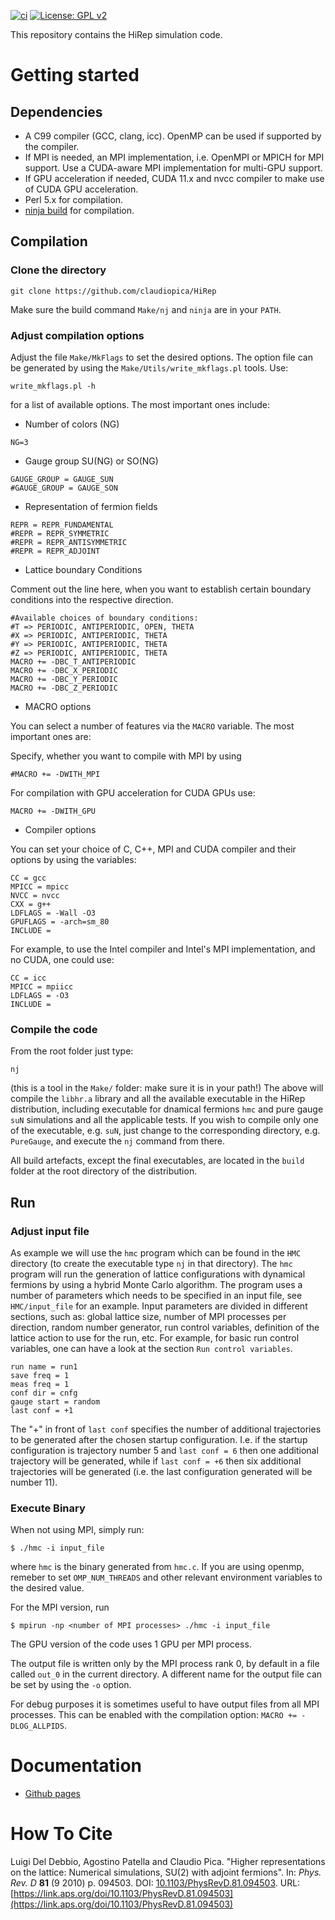 [![ci](https://github.com/claudiopica/HiRep/actions/workflows/ci.yml/badge.svg?branch=HiRep-CUDA)](https://github.com/claudiopica/HiRep/actions/workflows/ci.yml)
[![License: GPL v2](https://img.shields.io/badge/License-GPL_v2-blue.svg)](https://github.com/claudiopica/HiRep/blob/master/LICENSE.md)


This repository contains the HiRep simulation code.

# Getting started

<script id="asciicast-550942" src="https://asciinema.org/a/550942.js" async></script>

## Dependencies

* A C99 compiler (GCC, clang, icc). OpenMP can be used if supported by the compiler.  
* If MPI is needed, an MPI implementation, i.e. OpenMPI or MPICH for MPI support. Use a CUDA-aware MPI implementation for multi-GPU support.
* If GPU acceleration if needed, CUDA 11.x and nvcc compiler to make use of CUDA GPU acceleration.
* Perl 5.x for compilation.
* [ninja build](https://ninja-build.org/) for compilation.


## Compilation

### Clone the directory

```
git clone https://github.com/claudiopica/HiRep
```

Make sure the build command `Make/nj` and `ninja` are in your `PATH`. 

### Adjust compilation options 
Adjust the file `Make/MkFlags` to set the desired options.
The option file can be generated by using the `Make/Utils/write_mkflags.pl` tools.
Use:
```
write_mkflags.pl -h
```
for a list of available options. The most important ones include:

* Number of colors (NG)
```
NG=3
```

* Gauge group SU(NG) or SO(NG)
```
GAUGE_GROUP = GAUGE_SUN
#GAUGE_GROUP = GAUGE_SON
```

* Representation of fermion fields
```
REPR = REPR_FUNDAMENTAL
#REPR = REPR_SYMMETRIC
#REPR = REPR_ANTISYMMETRIC
#REPR = REPR_ADJOINT
```

* Lattice boundary Conditions

Comment out the line here, when you want to establish certain boundary conditions into the respective direction.
```
#Available choices of boundary conditions:
#T => PERIODIC, ANTIPERIODIC, OPEN, THETA
#X => PERIODIC, ANTIPERIODIC, THETA
#Y => PERIODIC, ANTIPERIODIC, THETA
#Z => PERIODIC, ANTIPERIODIC, THETA
MACRO += -DBC_T_ANTIPERIODIC
MACRO += -DBC_X_PERIODIC
MACRO += -DBC_Y_PERIODIC
MACRO += -DBC_Z_PERIODIC
```

* MACRO options

You can select a number of features via the `MACRO` variable. The most important ones are:

Specify, whether you want to compile with MPI by using 

```
#MACRO += -DWITH_MPI
```

For compilation with GPU acceleration for CUDA GPUs use:

```
MACRO += -DWITH_GPU
```

* Compiler options

You can set your choice of C, C++, MPI and CUDA compiler and their options by using the variables:
```
CC = gcc
MPICC = mpicc
NVCC = nvcc
CXX = g++
LDFLAGS = -Wall -O3
GPUFLAGS = -arch=sm_80 
INCLUDE = 
```

For example, to use the Intel compiler and Intel's MPI implementation, and no CUDA, one could use:

```
CC = icc
MPICC = mpiicc
LDFLAGS = -O3
INCLUDE = 
```

### Compile the code
From the root folder just type:
```
nj
```
(this is a tool in the `Make/` folder: make sure it is in your path!)
The above will compile the `libhr.a` library and all the available executable in the HiRep distribution, including executable for dnamical fermions `hmc` and pure gauge `suN` simulations and all the applicable tests.
If you wish to compile only one of the executable, e.g. `suN`, just change to the corresponding directory, e.g. `PureGauge`, and execute the `nj` command from there.

All build artefacts, except the final executables, are located in the `build` folder at the root directory of the distribution.


## Run

### Adjust input file
As example we will use the `hmc` program which can be found in the ```HMC``` directory (to create the executable type `nj` in that directory). 
The `hmc` program will run the generation of lattice configurations with dynamical fermions by using a hybrid Monte Carlo algorithm. The program uses a number of parameters which needs to be specified in an input file, see ```HMC/input_file``` for an example. 
Input parameters are divided in different sections, such as: global lattice size, number of MPI processes per direction, random number generator, run control variables, definition of the lattice action to use for the run, etc.
For example, for basic run control variables, one can have a look at the section ```Run control variables```.

```
run name = run1
save freq = 1
meas freq = 1
conf dir = cnfg
gauge start = random 
last conf = +1
```

The "+" in front of ```last conf``` specifies the number of additional trajectories to be generated after the chosen startup configuration. I.e. if the startup configuration is trajectory number 5 and ```last conf = 6``` then one additional trajectory will be generated, while if ```last conf = +6``` then six additional trajectories will be generated (i.e. the last configuration generated will be number 11).

### Execute Binary

When not using MPI, simply run:

```
$ ./hmc -i input_file
```

where ```hmc``` is the binary generated from ```hmc.c```. If you are using openmp, remeber to set `OMP_NUM_THREADS` and other relevant environment variables to the desired value.

For the MPI version, run

```
$ mpirun -np <number of MPI processes> ./hmc -i input_file
```

The GPU version of the code uses 1 GPU per MPI process.

The output file is written only by the MPI process rank 0, by default in a file called `out_0` in the current directory. A different name for the output file can be set by using the `-o` option.

For debug purposes it is sometimes useful to have output files from all MPI processes. This can be enabled with the compilation option: `MACRO += -DLOG_ALLPIDS`.


# Documentation

* [Github pages](https://claudiopica.github.io/HiRep/)


# How To Cite

Luigi Del Debbio, Agostino Patella and Claudio Pica. "Higher representations on the lattice: Numerical simulations, SU(2) with adjoint fermions". In: _Phys. Rev. D_ **81** (9 2010) p. 094503. DOI: [10.1103/PhysRevD.81.094503](https://doi.org/10.1103/PhysRevD.81.094503). URL: [https://link.aps.org/doi/10.1103/PhysRevD.81.094503](https://link.aps.org/doi/10.1103/PhysRevD.81.094503)


